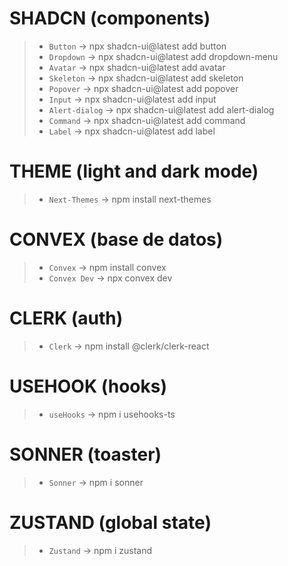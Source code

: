 # SHADCN (components)
>- `Button` → npx shadcn-ui@latest add button
>- `Dropdown` → npx shadcn-ui@latest add dropdown-menu
>- `Avatar` → npx shadcn-ui@latest add avatar
>- `Skeleton` → npx shadcn-ui@latest add skeleton
>- `Popover` → npx shadcn-ui@latest add popover
>- `Input` → npx shadcn-ui@latest add input
>- `Alert-dialog` → npx shadcn-ui@latest add alert-dialog
>- `Command` → npx shadcn-ui@latest add command
>- `Label` → npx shadcn-ui@latest add label

# THEME (light and dark mode)
>- `Next-Themes` → npm install next-themes

# CONVEX (base de datos)
>- `Convex` → npm install convex
>- `Convex Dev` → npx convex dev

# CLERK (auth)
>- `Clerk` → npm install @clerk/clerk-react

# USEHOOK (hooks)
>- `useHooks` → npm i usehooks-ts

# SONNER (toaster)
>- `Sonner` → npm i sonner

# ZUSTAND (global state)
>- `Zustand` → npm i zustand
